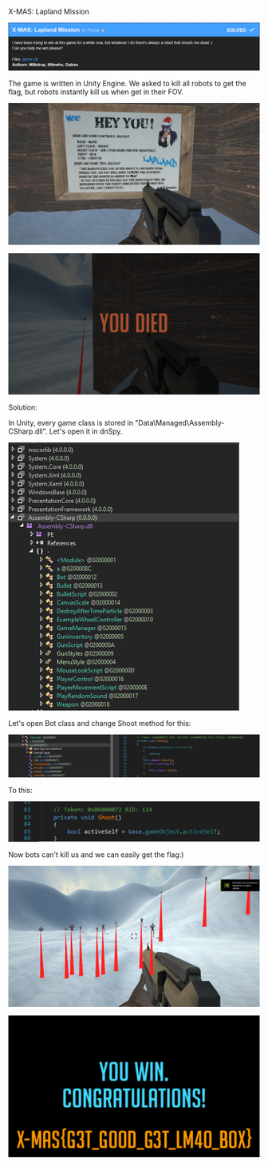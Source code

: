 X-MAS: Lapland Mission

![2_title](images\2_title.png) 

The game is written in Unity Engine. We asked to kill all robots to get the flag, but robots instantly kill us when get in their FOV.

![2_game](images\2_game.png)

![2_death](images\2_death.png)

Solution:

In Unity, every game class is stored in "Data\Managed\Assembly-CSharp.dll". Let's open it in dnSpy.

![2_disas](images\2_disas.png)

Let's open Bot class and change Shoot method for this:

![bot](images\bot.png)

To this:

![2_patched](images\2_patched.png)

Now bots can't kill us and we can easily get the flag:)

![2_bots_cantkill](images\2_bots_cantkill.png)

![2_flag](images\2_flag.png)

